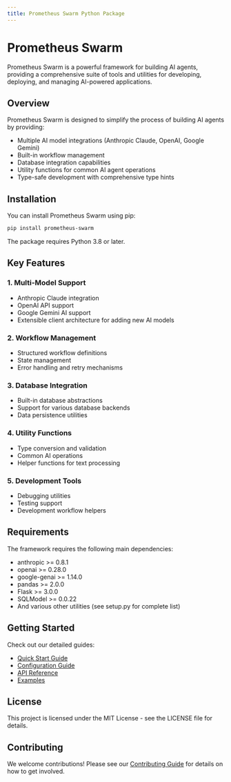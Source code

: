 ```yaml
---
title: Prometheus Swarm Python Package
---
```


# Prometheus Swarm

Prometheus Swarm is a powerful framework for building AI agents, providing a comprehensive suite of tools and utilities for developing, deploying, and managing AI-powered applications.

## Overview

Prometheus Swarm is designed to simplify the process of building AI agents by providing:

- Multiple AI model integrations (Anthropic Claude, OpenAI, Google Gemini)
- Built-in workflow management
- Database integration capabilities
- Utility functions for common AI agent operations
- Type-safe development with comprehensive type hints

## Installation

You can install Prometheus Swarm using pip:

```bash
pip install prometheus-swarm
```

The package requires Python 3.8 or later.

## Key Features

### 1. Multi-Model Support

- Anthropic Claude integration
- OpenAI API support
- Google Gemini AI support
- Extensible client architecture for adding new AI models

### 2. Workflow Management

- Structured workflow definitions
- State management
- Error handling and retry mechanisms

### 3. Database Integration

- Built-in database abstractions
- Support for various database backends
- Data persistence utilities

### 4. Utility Functions

- Type conversion and validation
- Common AI operations
- Helper functions for text processing

### 5. Development Tools

- Debugging utilities
- Testing support
- Development workflow helpers

## Requirements

The framework requires the following main dependencies:

- anthropic >= 0.8.1
- openai >= 0.28.0
- google-genai >= 1.14.0
- pandas >= 2.0.0
- Flask >= 3.0.0
- SQLModel >= 0.0.22
- And various other utilities (see setup.py for complete list)

## Getting Started

Check out our detailed guides:

- [Quick Start Guide](./quick-start.md)
- [Configuration Guide](./configuration.md)
- [API Reference](./api-reference.md)
- [Examples](./examples.md)

## License

This project is licensed under the MIT License - see the LICENSE file for details.

## Contributing

We welcome contributions! Please see our [Contributing Guide](./contributing.md) for details on how to get involved.
